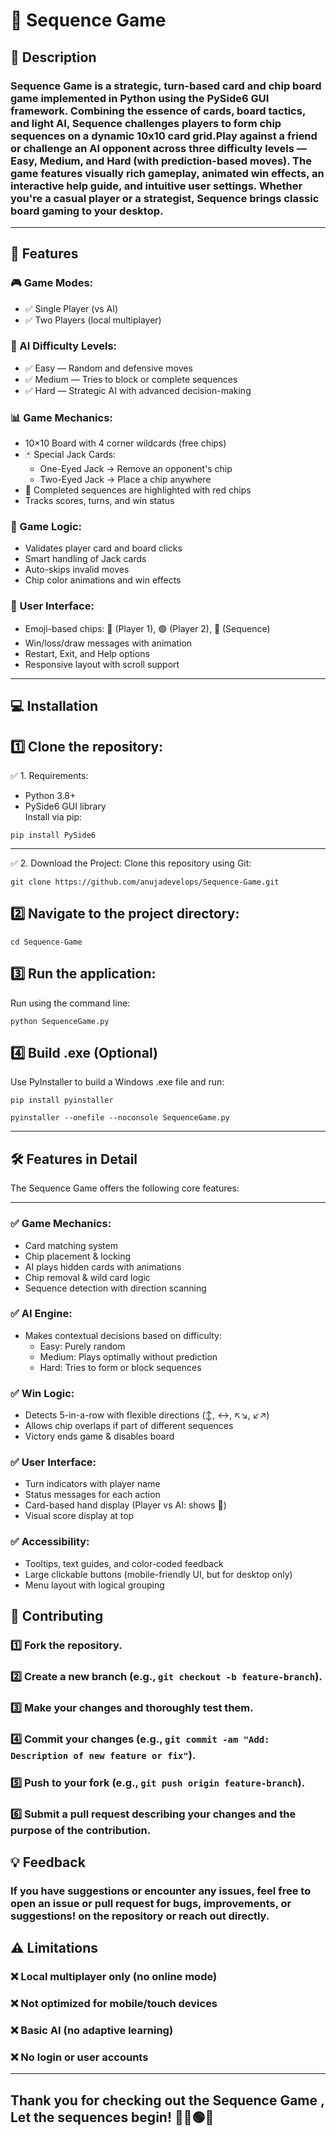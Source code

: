 # 🎯 Sequence Game

## 📜 Description
### Sequence Game is a strategic, turn-based card and chip board game implemented in Python using the PySide6 GUI framework. Combining the essence of cards, board tactics, and light AI, Sequence challenges players to form chip sequences on a dynamic 10x10 card grid.Play against a friend or challenge an AI opponent across three difficulty levels — Easy, Medium, and Hard (with prediction-based moves). The game features visually rich gameplay, animated win effects, an interactive help guide, and intuitive user settings. Whether you're a casual player or a strategist, Sequence brings classic board gaming to your desktop.

---

## 🚀 Features
### 🎮 Game Modes:
- ✅ Single Player (vs AI)
- ✅ Two Players (local multiplayer)

### 🧠 AI Difficulty Levels:
- ✅ Easy — Random and defensive moves  
- ✅ Medium — Tries to block or complete sequences  
- ✅ Hard — Strategic AI with advanced decision-making  

### 📊 Game Mechanics:
- 10×10 Board with 4 corner wildcards (free chips)
- 🃏 Special Jack Cards:
  - One-Eyed Jack → Remove an opponent's chip
  - Two-Eyed Jack → Place a chip anywhere
- 🔴 Completed sequences are highlighted with red chips
- Tracks scores, turns, and win status

### 🧩 Game Logic:
- Validates player card and board clicks
- Smart handling of Jack cards
- Auto-skips invalid moves
- Chip color animations and win effects

### 🌈 User Interface:
- Emoji-based chips: 🔵 (Player 1), 🟢 (Player 2), 🔴 (Sequence)
- Win/loss/draw messages with animation
- Restart, Exit, and Help options
- Responsive layout with scroll support

---

## 💻 Installation
## 1️⃣ Clone the repository:
✅ 1. Requirements:
- Python 3.8+
- PySide6 GUI library  
Install via pip:
```
pip install PySide6
```
---
✅ 2. Download the Project:
Clone this repository using Git:
```
git clone https://github.com/anujadevelops/Sequence-Game.git
```
## 2️⃣ Navigate to the project directory:
```
cd Sequence-Game
```
## 3️⃣  Run the application:
Run using the command line:
```
python SequenceGame.py
```
## 4️⃣ Build .exe (Optional)
Use PyInstaller to build a Windows .exe file and run:
```
pip install pyinstaller
```
```
pyinstaller --onefile --noconsole SequenceGame.py
```

---

## 🛠️ Features in Detail
The Sequence Game offers the following core features:

---
### ✅ Game Mechanics:
- Card matching system
- Chip placement & locking
- AI plays hidden cards with animations
- Chip removal & wild card logic
- Sequence detection with direction scanning

### ✅ AI Engine:
- Makes contextual decisions based on difficulty:
  - Easy: Purely random
  - Medium: Plays optimally without prediction
  - Hard: Tries to form or block sequences

### ✅ Win Logic:
- Detects 5-in-a-row with flexible directions (↕️, ↔️, ↖️↘️, ↙️↗️)
- Allows chip overlaps if part of different sequences
- Victory ends game & disables board

### ✅ User Interface:
- Turn indicators with player name
- Status messages for each action
- Card-based hand display (Player vs AI: shows 🎴)
- Visual score display at top

### ✅ Accessibility:
- Tooltips, text guides, and color-coded feedback
- Large clickable buttons (mobile-friendly UI, but for desktop only)
- Menu layout with logical grouping

## 🤝 Contributing
### 1️⃣ Fork the repository.
### 2️⃣ Create a new branch (e.g., `git checkout -b feature-branch`).
### 3️⃣ Make your changes and thoroughly test them.
### 4️⃣ Commit your changes (e.g., `git commit -am "Add: Description of new feature or fix"`).
### 5️⃣ Push to your fork (e.g., `git push origin feature-branch`).
### 6️⃣ Submit a pull request describing your changes and the purpose of the contribution.

## 💡 Feedback
### If you have suggestions or encounter any issues, feel free to open an issue  or pull request for bugs, improvements, or suggestions! on the repository or reach out directly.

## ⚠️ Limitations
### ❌ Local multiplayer only (no online mode)
### ❌ Not optimized for mobile/touch devices
### ❌ Basic AI (no adaptive learning)
### ❌ No login or user accounts


---
## Thank you for checking out the Sequence Game , Let the sequences begin! 🧠🎲🟢🔵
